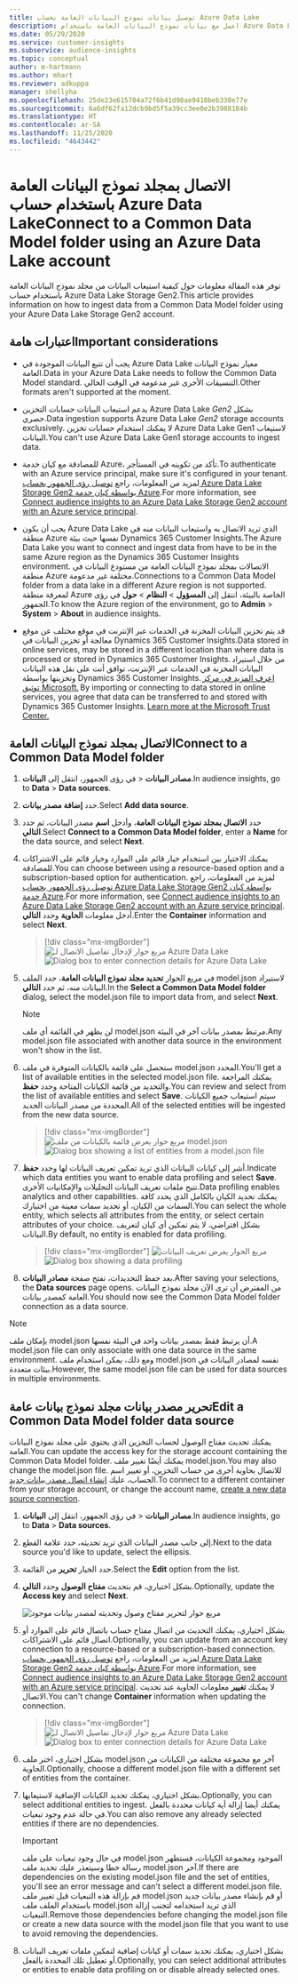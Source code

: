 ```yaml
---
title: توصيل بيانات نموذج البيانات العامة بحساب Azure Data Lake
description: اعمل مع بيانات نموذج البيانات العامة باستخدام Azure Data Lake Storage.
ms.date: 05/29/2020
ms.service: customer-insights
ms.subservice: audience-insights
ms.topic: conceptual
author: m-hartmann
ms.author: mhart
ms.reviewer: adkuppa
manager: shellyha
ms.openlocfilehash: 25de23e615704a72f6b41d98ae9418beb338e77e
ms.sourcegitcommit: 6a6df62fa12dcb9bd5f5a39cc3ee0e2b3988184b
ms.translationtype: HT
ms.contentlocale: ar-SA
ms.lasthandoff: 11/25/2020
ms.locfileid: "4643442"
---
```

# <a name="connect-to-a-common-data-model-folder-using-an-azure-data-lake-account"></a><span data-ttu-id="e29f3-103">الاتصال بمجلد نموذج البيانات العامة باستخدام حساب Azure Data Lake</span><span class="sxs-lookup"><span data-stu-id="e29f3-103">Connect to a Common Data Model folder using an Azure Data Lake account</span></span>

<span data-ttu-id="e29f3-104">توفر هذه المقالة معلومات حول كيفية استيعاب البيانات من مجلد نموذج البيانات العامة باستخدام حساب Azure Data Lake Storage Gen2.</span><span class="sxs-lookup"><span data-stu-id="e29f3-104">This article provides information on how to ingest data from a Common Data Model folder using your Azure Data Lake Storage Gen2 account.</span></span>

## <a name="important-considerations"></a><span data-ttu-id="e29f3-105">اعتبارات هامة</span><span class="sxs-lookup"><span data-stu-id="e29f3-105">Important considerations</span></span>

- <span data-ttu-id="e29f3-106">يجب أن تتبع البيانات الموجودة في Azure Data Lake معيار نموذج البيانات العامة.</span><span class="sxs-lookup"><span data-stu-id="e29f3-106">Data in your Azure Data Lake needs to follow the Common Data Model standard.</span></span> <span data-ttu-id="e29f3-107">التنسيقات الأخرى غير مدعومة في الوقت الحالي.</span><span class="sxs-lookup"><span data-stu-id="e29f3-107">Other formats aren't supported at the moment.</span></span>

- <span data-ttu-id="e29f3-108">يدعم استيعاب البيانات حسابات التخزين Azure Data Lake *Gen2* بشكل حصري.</span><span class="sxs-lookup"><span data-stu-id="e29f3-108">Data ingestion supports Azure Data Lake *Gen2* storage accounts exclusively.</span></span> <span data-ttu-id="e29f3-109">لا يمكنك استخدام حسابات تخزين Azure Data Lake Gen1 لاستيعاب البيانات.</span><span class="sxs-lookup"><span data-stu-id="e29f3-109">You can't use Azure Data Lake Gen1 storage accounts to ingest data.</span></span>

- <span data-ttu-id="e29f3-110">للمصادقة مع كيان خدمة Azure، تأكد من تكوينه في المستأجر.</span><span class="sxs-lookup"><span data-stu-id="e29f3-110">To authenticate with an Azure service principal, make sure it's configured in your tenant.</span></span> <span data-ttu-id="e29f3-111">لمزيد من المعلومات، راجع [توصيل رؤى الجمهور بحساب Azure Data Lake Storage Gen2 بواسطة كيان خدمة Azure](connect-service-principal.md).</span><span class="sxs-lookup"><span data-stu-id="e29f3-111">For more information, see [Connect audience insights to an Azure Data Lake Storage Gen2 account with an Azure service principal](connect-service-principal.md).</span></span>

- <span data-ttu-id="e29f3-112">يجب أن يكون Azure Data Lake الذي تريد الاتصال به واستيعاب البيانات منه في منطقة Azure نفسها حيث بيئة Dynamics 365 Customer Insights.</span><span class="sxs-lookup"><span data-stu-id="e29f3-112">The Azure Data Lake you want to connect and ingest data from have to be in the same Azure region as the Dynamics 365 Customer Insights environment.</span></span> <span data-ttu-id="e29f3-113">الاتصالات بمجلد نموذج البيانات العامة من مستودع البيانات في منطقة Azure مختلفة غير مدعومة.</span><span class="sxs-lookup"><span data-stu-id="e29f3-113">Connections to a Common Data Model folder from a data lake in a different Azure region is not supported.</span></span> <span data-ttu-id="e29f3-114">لمعرفة منطقة Azure الخاصة بالبيئة، انتقل إلى **المسؤول** > **النظام** > **حول** في رؤى الجمهور.</span><span class="sxs-lookup"><span data-stu-id="e29f3-114">To know the Azure region of the environment, go to **Admin** > **System** > **About** in audience insights.</span></span>

- <span data-ttu-id="e29f3-115">قد يتم تخزين البيانات المخزنة في الخدمات عبر الإنترنت في موقع مختلف عن موقع معالجة أو تخزين البيانات في Dynamics 365 Customer Insights.</span><span class="sxs-lookup"><span data-stu-id="e29f3-115">Data stored in online services, may be stored in a different location than where data is processed or stored in Dynamics 365 Customer Insights.</span></span><span data-ttu-id="e29f3-116"> من خلال استيراد البيانات المخزنة في الخدمات عبر الإنترنت، توافق أنت على نقل هذه البيانات وتخزينها بواسطة Dynamics 365 Customer Insights. [اعرف المزيد في مركز توثيق Microsoft.](https://www.microsoft.com/trust-center)</span><span class="sxs-lookup"><span data-stu-id="e29f3-116"> By importing or connecting to data stored in online services, you agree that data can be transferred to and stored with Dynamics 365 Customer Insights. [Learn more at the Microsoft Trust Center.](https://www.microsoft.com/trust-center)</span></span>

## <a name="connect-to-a-common-data-model-folder"></a><span data-ttu-id="e29f3-117">الاتصال بمجلد نموذج البيانات العامة</span><span class="sxs-lookup"><span data-stu-id="e29f3-117">Connect to a Common Data Model folder</span></span>

1. <span data-ttu-id="e29f3-118">في رؤى الجمهور، انتقل إلى **البيانات‏‎** > **مصادر البيانات**.</span><span class="sxs-lookup"><span data-stu-id="e29f3-118">In audience insights, go to **Data** > **Data sources**.</span></span>

1. <span data-ttu-id="e29f3-119">حدد **إضافة مصدر بيانات**.</span><span class="sxs-lookup"><span data-stu-id="e29f3-119">Select **Add data source**.</span></span>

1. <span data-ttu-id="e29f3-120">حدد **الاتصال بمجلد نموذج البيانات العامة**، وأدخل **اسم** مصدر البيانات، ثم حدد **التالي**.</span><span class="sxs-lookup"><span data-stu-id="e29f3-120">Select **Connect to a Common Data Model folder**, enter a **Name** for the data source, and select **Next**.</span></span>

1. <span data-ttu-id="e29f3-121">يمكنك الاختيار بين استخدام خيار قائم على الموارد وخيار قائم على الاشتراكات للمصادقة.</span><span class="sxs-lookup"><span data-stu-id="e29f3-121">You can choose between using a resource-based option and a subscription-based option for authentication.</span></span> <span data-ttu-id="e29f3-122">لمزيد من المعلومات، راجع [توصيل رؤى الجمهور بحساب Azure Data Lake Storage Gen2 بواسطة كيان خدمة Azure](connect-service-principal.md).</span><span class="sxs-lookup"><span data-stu-id="e29f3-122">For more information, see [Connect audience insights to an Azure Data Lake Storage Gen2 account with an Azure service principal](connect-service-principal.md).</span></span> <span data-ttu-id="e29f3-123">أدخل معلومات **الحاوية** وحدد **التالي**.</span><span class="sxs-lookup"><span data-stu-id="e29f3-123">Enter the **Container** information and select **Next**.</span></span>
   > [!div class="mx-imgBorder"]
   > <span data-ttu-id="e29f3-124">![مربع حوار لإدخال تفاصيل الاتصال لـ Azure Data Lake](media/enter-new-storage-details.png)</span><span class="sxs-lookup"><span data-stu-id="e29f3-124">![Dialog box to enter connection details for Azure Data Lake](media/enter-new-storage-details.png)</span></span>

1. <span data-ttu-id="e29f3-125">في مربع الحوار **تحديد مجلد نموذج البيانات العامة**، حدد الملف model.json لاستيراد البيانات منه، ثم حدد **التالي**.</span><span class="sxs-lookup"><span data-stu-id="e29f3-125">In the **Select a Common Data Model folder** dialog, select the model.json file to import data from, and select **Next**.</span></span>
   > [!NOTE]
   > <span data-ttu-id="e29f3-126">لن يظهر في القائمة أي ملف model.json مرتبط بمصدر بيانات آخر في البيئة.</span><span class="sxs-lookup"><span data-stu-id="e29f3-126">Any model.json file associated with another data source in the environment won't show in the list.</span></span>

1. <span data-ttu-id="e29f3-127">ستحصل على قائمة بالكيانات المتوفرة في ملف model.json المحدد.</span><span class="sxs-lookup"><span data-stu-id="e29f3-127">You'll get a list of available entities in the selected model.json file.</span></span> <span data-ttu-id="e29f3-128">يمكنك المراجعة والتحديد من قائمة الكيانات المتاحة وحدد **حفظ**.</span><span class="sxs-lookup"><span data-stu-id="e29f3-128">You can review and select from the list of available entities and select **Save**.</span></span> <span data-ttu-id="e29f3-129">سيتم استيعاب جميع الكيانات المحددة من مصدر البيانات الجديد.</span><span class="sxs-lookup"><span data-stu-id="e29f3-129">All of the selected entities will be ingested from the new data source.</span></span>
   > [!div class="mx-imgBorder"]
   > <span data-ttu-id="e29f3-130">![مربع حوار يعرض قائمة بالكيانات من ملف model.json](media/review-entities.png)</span><span class="sxs-lookup"><span data-stu-id="e29f3-130">![Dialog box showing a list of entities from a model.json file](media/review-entities.png)</span></span>

8. <span data-ttu-id="e29f3-131">أشر إلى كيانات البيانات الذي تريد تمكين ‏‫تعريف البيانات‬ لها وحدد **حفظ**.</span><span class="sxs-lookup"><span data-stu-id="e29f3-131">Indicate which data entities you want to enable data profiling and select **Save**.</span></span> <span data-ttu-id="e29f3-132">تتيح ملفات تعريف البيانات التحليلات والإمكانيات الأخرى.</span><span class="sxs-lookup"><span data-stu-id="e29f3-132">Data profiling enables analytics and other capabilities.</span></span> <span data-ttu-id="e29f3-133">يمكنك تحديد الكيان بالكامل الذي يحدد كافة السمات من الكيان، أو تحديد سمات معينة من اختيارك.</span><span class="sxs-lookup"><span data-stu-id="e29f3-133">You can select the whole entity, which selects all attributes from the entity, or select certain attributes of your choice.</span></span> <span data-ttu-id="e29f3-134">بشكل افتراضي، لا يتم تمكين أي كيان لتعريف البيانات.</span><span class="sxs-lookup"><span data-stu-id="e29f3-134">By default, no entity is enabled for data profiling.</span></span>
   > [!div class="mx-imgBorder"]
   > <span data-ttu-id="e29f3-135">![مربع الحوار يعرض تعريف البيانات](media/dataprofiling-entities.png)</span><span class="sxs-lookup"><span data-stu-id="e29f3-135">![Dialog box showing a data profiling](media/dataprofiling-entities.png)</span></span>

9. <span data-ttu-id="e29f3-136">بعد حفظ التحديدات، تفتح صفحة **مصادر البيانات**.</span><span class="sxs-lookup"><span data-stu-id="e29f3-136">After saving your selections, the **Data sources** page opens.</span></span> <span data-ttu-id="e29f3-137">من المفترض أن ترى الآن مجلد نموذج البيانات العامة كمصدر بيانات.</span><span class="sxs-lookup"><span data-stu-id="e29f3-137">You should now see the Common Data Model folder connection as a data source.</span></span>

> [!NOTE]
> <span data-ttu-id="e29f3-138">بإمكان ملف model.json أن يرتبط فقط بمصدر بيانات واحد في البيئة نفسها.</span><span class="sxs-lookup"><span data-stu-id="e29f3-138">A model.json file can only associate with one data source in the same environment.</span></span> <span data-ttu-id="e29f3-139">ومع ذلك، يمكن استخدام ملف model.json نفسه لمصادر البيانات في بيئات متعددة.</span><span class="sxs-lookup"><span data-stu-id="e29f3-139">However, the same model.json file can be used for data sources in multiple environments.</span></span>

## <a name="edit-a-common-data-model-folder-data-source"></a><span data-ttu-id="e29f3-140">تحرير مصدر بيانات مجلد نموذج بيانات عامة</span><span class="sxs-lookup"><span data-stu-id="e29f3-140">Edit a Common Data Model folder data source</span></span>

<span data-ttu-id="e29f3-141">يمكنك تحديث مفتاح الوصول لحساب التخزين الذي يحتوي على مجلد نموذج البيانات العامة.</span><span class="sxs-lookup"><span data-stu-id="e29f3-141">You can update the access key for the storage account containing the Common Data Model folder.</span></span> <span data-ttu-id="e29f3-142">يمكنك أيضًا تغيير ملف model.json.</span><span class="sxs-lookup"><span data-stu-id="e29f3-142">You may also change the model.json file.</span></span> <span data-ttu-id="e29f3-143">للاتصال بحاوية أخرى من حساب التخزين، أو تغيير اسم الحساب، عليك [إنشاء اتصال مصدر بيانات جديد](#connect-to-a-common-data-model-folder).</span><span class="sxs-lookup"><span data-stu-id="e29f3-143">To connect to a different container from your storage account, or change the account name, [create a new data source connection](#connect-to-a-common-data-model-folder).</span></span>

1. <span data-ttu-id="e29f3-144">في رؤى الجمهور، انتقل إلى **البيانات‏‎** > **مصادر البيانات**.</span><span class="sxs-lookup"><span data-stu-id="e29f3-144">In audience insights, go to **Data** > **Data sources**.</span></span>

2. <span data-ttu-id="e29f3-145">إلى جانب مصدر البيانات الذي تريد تحديثه، حدد علامة القطع.</span><span class="sxs-lookup"><span data-stu-id="e29f3-145">Next to the data source you'd like to update, select the ellipsis.</span></span>

3. <span data-ttu-id="e29f3-146">حدد الخيار **تحرير** من القائمة.</span><span class="sxs-lookup"><span data-stu-id="e29f3-146">Select the **Edit** option from the list.</span></span>

4. <span data-ttu-id="e29f3-147">بشكل اختياري، قم بتحديث **مفتاح الوصول** وحدد **التالي**.</span><span class="sxs-lookup"><span data-stu-id="e29f3-147">Optionally, update the **Access key** and select **Next**.</span></span>

   ![مربع حوار لتحرير مفتاح وصول وتحديثه لمصدر بيانات موجود](media/edit-access-key.png)

5. <span data-ttu-id="e29f3-149">بشكل اختياري، يمكنك التحديث من اتصال مفتاح حساب باتصال قائم على الموارد أو اتصال قائم على الاشتراكات.</span><span class="sxs-lookup"><span data-stu-id="e29f3-149">Optionally, you can update from an account key connection to a resource-based or a subscription-based connection.</span></span> <span data-ttu-id="e29f3-150">لمزيد من المعلومات، راجع [توصيل رؤى الجمهور بحساب Azure Data Lake Storage Gen2 بواسطة كيان خدمة Azure](connect-service-principal.md).</span><span class="sxs-lookup"><span data-stu-id="e29f3-150">For more information, see [Connect audience insights to an Azure Data Lake Storage Gen2 account with an Azure service principal](connect-service-principal.md).</span></span> <span data-ttu-id="e29f3-151">لا يمكنك **تغيير** معلومات الحاوية عند تحديث الاتصال.</span><span class="sxs-lookup"><span data-stu-id="e29f3-151">You can't change **Container** information when updating the connection.</span></span>
   > [!div class="mx-imgBorder"]
   > <span data-ttu-id="e29f3-152">![مربع حوار لإدخال تفاصيل الاتصال لـ Azure Data Lake](media/enter-existing-storage-details.png)</span><span class="sxs-lookup"><span data-stu-id="e29f3-152">![Dialog box to enter connection details for Azure Data Lake](media/enter-existing-storage-details.png)</span></span>

6. <span data-ttu-id="e29f3-153">بشكل اختياري، اختر ملف model.json آخر مع مجموعة مختلفة من الكيانات من الحاوية.</span><span class="sxs-lookup"><span data-stu-id="e29f3-153">Optionally, choose a different model.json file with a different set of entities from the container.</span></span>

7. <span data-ttu-id="e29f3-154">بشكل اختياري، يمكنك تحديد الكيانات الإضافية لاستيعابها.</span><span class="sxs-lookup"><span data-stu-id="e29f3-154">Optionally, you can select additional entities to ingest.</span></span> <span data-ttu-id="e29f3-155">يمكنك أيضا إزالة أية كيانات محددة بالفعل في حالة عدم وجود تبعيات.</span><span class="sxs-lookup"><span data-stu-id="e29f3-155">You can also remove any already selected entities if there are no dependencies.</span></span>

   > [!IMPORTANT]
   > <span data-ttu-id="e29f3-156">في حال وجود تبعيات على ملف model.json الموجود ومجموعة الكيانات، فستظهر رسالة خطا وسيتعذر عليك تحديد ملف model.json آخر.</span><span class="sxs-lookup"><span data-stu-id="e29f3-156">If there are dependencies on the existing model.json file and the set of entities, you'll see an error message and can't select a different model.json file.</span></span> <span data-ttu-id="e29f3-157">قم بإزالة هذه التبعيات قبل تغيير ملف model.json أو قم بإنشاء مصدر بيانات جديد باستخدام الملف ملف model.json الذي تريد استخدامه لتجنب إزالة التبعيات.</span><span class="sxs-lookup"><span data-stu-id="e29f3-157">Remove those dependencies before changing the model.json file or create a new data source with the model.json file that you want to use to avoid removing the dependencies.</span></span>

8. <span data-ttu-id="e29f3-158">بشكل اختياري، يمكنك تحديد سمات أو كيانات إضافية لتمكين ملفات تعريف البيانات أو تعطيل تلك المحددة بالفعل.</span><span class="sxs-lookup"><span data-stu-id="e29f3-158">Optionally, you can select additional attributes or entities to enable data profiling on or disable already selected ones.</span></span>   
